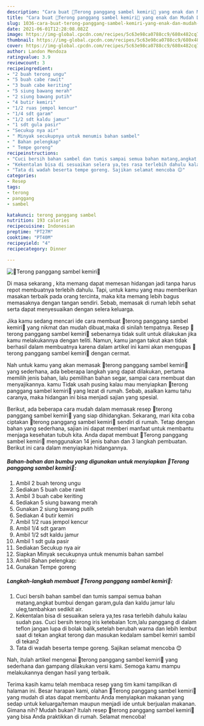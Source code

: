 ```yaml
---
description: "Cara buat 🍆Terong panggang sambel kemiri🍆 yang enak dan Mudah Dibuat"
title: "Cara buat 🍆Terong panggang sambel kemiri🍆 yang enak dan Mudah Dibuat"
slug: 1036-cara-buat-terong-panggang-sambel-kemiri-yang-enak-dan-mudah-dibuat
date: 2021-06-01T12:28:08.082Z
image: https://img-global.cpcdn.com/recipes/5c63e98ca0788cc9/680x482cq70/🍆terong-panggang-sambel-kemiri🍆-foto-resep-utama.jpg
thumbnail: https://img-global.cpcdn.com/recipes/5c63e98ca0788cc9/680x482cq70/🍆terong-panggang-sambel-kemiri🍆-foto-resep-utama.jpg
cover: https://img-global.cpcdn.com/recipes/5c63e98ca0788cc9/680x482cq70/🍆terong-panggang-sambel-kemiri🍆-foto-resep-utama.jpg
author: Landon Mendoza
ratingvalue: 3.9
reviewcount: 3
recipeingredient:
- "2 buah terong ungu"
- "5 buah cabe rawit"
- "3 buah cabe keriting"
- "5 siung bawang merah"
- "2 siung bawang putih"
- "4 butir kemiri"
- "1/2 ruas jempol kencur"
- "1/4 sdt garam"
- "1/2 sdt kaldu jamur"
- "1 sdt gula pasir"
- "Secukup nya air"
- " Minyak secukupnya untuk menumis bahan sambel"
- " Bahan pelengkap"
- " Tempe goreng"
recipeinstructions:
- "Cuci bersih bahan sambel dan tumis sampai semua bahan matang,angkat bumbui dengan garam,gula dan kaldu jamur lalu uleg,tambahkan sedikit air."
- "Kekentalan bisa di sesuaikan selera ya,tes rasa terlebih dahulu kalau sudah pas. Cuci bersih terong iris ketebalan 1cm,lalu panggang di dalam teflon jangan lupa di bolak balik,setelah berubah warna dan lebih lembut saat di tekan angkat terong dan masukan kedalam sambel kemiri sambil di tekan2"
- "Tata di wadah beserta tempe goreng. Sajikan selamat mencoba 😊"
categories:
- Resep
tags:
- terong
- panggang
- sambel

katakunci: terong panggang sambel 
nutrition: 193 calories
recipecuisine: Indonesian
preptime: "PT27M"
cooktime: "PT40M"
recipeyield: "4"
recipecategory: Dinner

---
```



![🍆Terong panggang sambel kemiri🍆](https://img-global.cpcdn.com/recipes/5c63e98ca0788cc9/680x482cq70/🍆terong-panggang-sambel-kemiri🍆-foto-resep-utama.jpg)

Di masa  sekarang , kita memang dapat memesan hidangan jadi tanpa harus repot membuatnya terlebih dahulu. Tapi, untuk kamu yang mau memberikan masakan terbaik pada orang tercinta, maka kita memang lebih bagus memasaknya dengan tangan sendiri. Sebab, memasak di rumah lebih sehat serta dapat menyesuaikan dengan selera keluarga.

Jika kamu sedang mencari ide cara membuat 🍆terong panggang sambel kemiri🍆 yang nikmat dan mudah dibuat,maka di sinilah tempatnya. Resep 🍆terong panggang sambel kemiri🍆  sebenarnya tidak sulit untuk dilakukan jika kamu melakukannya dengan teliti. Namun, kamu jangan takut akan tidak berhasil dalam membuatnya 
karena dalam artikel ini kami akan mengupas 🍆terong panggang sambel kemiri🍆 dengan cermat.  



Nah untuk kamu yang akan memasak 🍆terong panggang sambel kemiri🍆 yang sederhana, ada beberapa langkah yang dapat dilakukan, pertama memilih jenis bahan, lalu pemilihan bahan segar, sampai cara membuat dan menyajikannya. kamu Tidak usah pusing kalau mau menyiapkan 🍆terong panggang sambel kemiri🍆 yang lezat di rumah. Sebab, asalkan kamu  tahu caranya, maka hidangan ini bisa menjadi sajian yang spesial.

Berikut, ada beberapa cara mudah dalam memasak resep 🍆terong panggang sambel kemiri🍆 yang siap dihidangkan. Sekarang, mari kita coba ciptakan 🍆terong panggang sambel kemiri🍆 sendiri di rumah. Tetap dengan bahan yang sederhana, sajian ini dapat memberi manfaat untuk membantu menjaga kesehatan tubuh kita. Anda dapat membuat 🍆Terong panggang sambel kemiri🍆 menggunakan 14 jenis bahan dan 3 langkah pembuatan. Berikut ini cara dalam menyiapkan hidangannya.

<!--inarticleads1-->

##### Bahan-bahan dan bumbu yang digunakan untuk menyiapkan 🍆Terong panggang sambel kemiri🍆:

1. Ambil 2 buah terong ungu
1. Sediakan 5 buah cabe rawit
1. Ambil 3 buah cabe keriting
1. Sediakan 5 siung bawang merah
1. Gunakan 2 siung bawang putih
1. Sediakan 4 butir kemiri
1. Ambil 1/2 ruas jempol kencur
1. Ambil 1/4 sdt garam
1. Ambil 1/2 sdt kaldu jamur
1. Ambil 1 sdt gula pasir
1. Sediakan Secukup nya air
1. Siapkan  Minyak secukupnya untuk menumis bahan sambel
1. Ambil  Bahan pelengkap:
1. Gunakan  Tempe goreng




<!--inarticleads2-->

##### Langkah-langkah membuat 🍆Terong panggang sambel kemiri🍆:

1. Cuci bersih bahan sambel dan tumis sampai semua bahan matang,angkat bumbui dengan garam,gula dan kaldu jamur lalu uleg,tambahkan sedikit air.
1. Kekentalan bisa di sesuaikan selera ya,tes rasa terlebih dahulu kalau sudah pas. Cuci bersih terong iris ketebalan 1cm,lalu panggang di dalam teflon jangan lupa di bolak balik,setelah berubah warna dan lebih lembut saat di tekan angkat terong dan masukan kedalam sambel kemiri sambil di tekan2
1. Tata di wadah beserta tempe goreng. Sajikan selamat mencoba 😊




Nah, itulah artikel mengenai  🍆terong panggang sambel kemiri🍆  yang sederhana dan gampang dilakukan versi kami. Semoga kamu mampu melakukannya dengan hasil yang terbaik. 

Terima kasih kamu telah membaca resep yang tim kami tampilkan di halaman ini. Besar harapan kami, olahan  🍆Terong panggang sambel kemiri🍆 yang mudah di atas dapat membantu Anda menyiapkan makanan yang sedap untuk keluarga/teman maupun menjadi ide untuk berjualan makanan. Gimana nih? Mudah bukan? Itulah resep 🍆terong panggang sambel kemiri🍆 yang bisa Anda praktikkan di rumah. Selamat mencoba!

